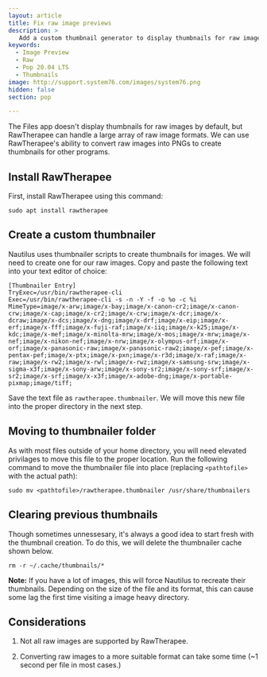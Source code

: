 ```yaml
---
layout: article
title: Fix raw image previews
description: >
   Add a custom thumbnail generator to display thumbnails for raw image in Files.
keywords:
  - Image Preview
  - Raw
  - Pop 20.04 LTS
  - Thumbnails
image: http://support.system76.com/images/system76.png
hidden: false
section: pop

---
```


The Files app doesn't display thumbnails for raw images by default, but RawTherapee can handle a large array of raw image formats. We can use RawTherapee's ability to convert raw images into PNGs to create thumbnails for other programs.

## Install RawTherapee

First, install RawTherapee using this command:

```
sudo apt install rawtherapee
```

## Create a custom thumbnailer

Nautilus uses thumbnailer scripts to create thumbnails for images. We will need to create one for our raw images. Copy and paste the following text into your text editor of choice:

```
[Thumbnailer Entry]
TryExec=/usr/bin/rawtherapee-cli
Exec=/usr/bin/rawtherapee-cli -s -n -Y -f -o %o -c %i 
MimeType=image/x-arw;image/x-bay;image/x-canon-cr2;image/x-canon-crw;image/x-cap;image/x-cr2;image/x-crw;image/x-dcr;image/x-dcraw;image/x-dcs;image/x-dng;image/x-drf;image/x-eip;image/x-erf;image/x-fff;image/x-fuji-raf;image/x-iiq;image/x-k25;image/x-kdc;image/x-mef;image/x-minolta-mrw;image/x-mos;image/x-mrw;image/x-nef;image/x-nikon-nef;image/x-nrw;image/x-olympus-orf;image/x-orf;image/x-panasonic-raw;image/x-panasonic-raw2;image/x-pef;image/x-pentax-pef;image/x-ptx;image/x-pxn;image/x-r3d;image/x-raf;image/x-raw;image/x-rw2;image/x-rwl;image/x-rwz;image/x-samsung-srw;image/x-sigma-x3f;image/x-sony-arw;image/x-sony-sr2;image/x-sony-srf;image/x-sr2;image/x-srf;image/x-x3f;image/x-adobe-dng;image/x-portable-pixmap;image/tiff;
```

Save the text file as `rawtherapee.thumbnailer`. We will move this new file into the proper directory in the next step.

## Moving to thumbnailer folder

As with most files outside of your home directory, you will need elevated privilages to move this file to the proper location. Run the following command to move the thumbnailer file into place (replacing `<pathtofile>` with the actual path):

```
sudo mv <pathtofile>/rawtherapee.thumbnailer /usr/share/thumbnailers
```

## Clearing previous thumbnails

Though sometimes unnessesary, it's always a good idea to start fresh with the thumbnail creation. To do this, we will delete the thumbnailer cache shown below.

```
rm -r ~/.cache/thumbnails/*
```

**Note:** If you have a lot of images, this will force Nautilus to recreate their thumbnails. Depending on the size of the file and its format, this can cause some lag the first time visiting a image heavy directory. 

## Considerations

1. Not all raw images are supported by RawTherapee.

2. Converting raw images to a more suitable format can take some time (~1 second per file in most cases.)
